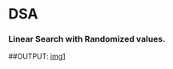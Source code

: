 # DSA

### Linear Search with Randomized values.
##OUTPUT:
[img1]


[img1]: https://github.com/ronmaru009/DSA/blob/master/linear%20search.PNG
